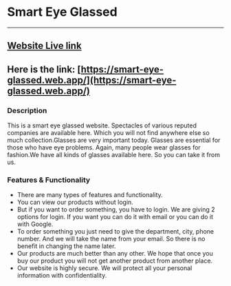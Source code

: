 # Smart Eye Glassed

---

## [Website Live link](https://smart-eye-glassed.web.app/)
## Here is the link: [https://smart-eye-glassed.web.app/](https://smart-eye-glassed.web.app/)



### Description
This is a smart eye glassed website. Spectacles of various reputed companies are available here. Which you will not find anywhere else so much collection.Glasses are very important today. Glasses are essential for those who have eye problems. Again, many people wear glasses for fashion.We have all kinds of glasses available here. So you can take it from us.



### Features & Functionality
- There are many types of features and functionality.
- You can view our products without login.
- But if you want to order something, you have to login. We are giving 2 options for login. If you want you can do it with email or you can do it with Google.
- To order something you just need to give the department, city, phone number. And we will take the name from your email. So there is no benefit in changing the name later.
- Our products are much better than any other. We hope that once you buy our product you will not get another product from another place.
- Our website is highly secure. We will protect all your personal information with confidentiality.